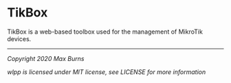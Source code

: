 # TikBox

TikBox is a web-based toolbox used for the management of MikroTik devices.

---

_Copyright 2020 Max Burns_

_wlpp is licensed under MIT license, see LICENSE for more information_
